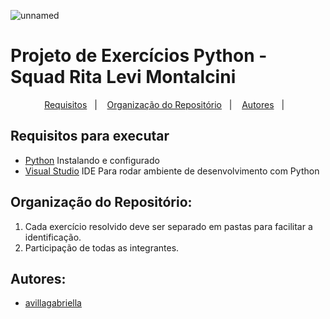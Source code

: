 ![unnamed](https://github.com/avillagabriella/Exercicios_Python_SquadRita_Levi_Montalcini/assets/104404136/023dfe8e-78c9-4cb3-9c17-e360541ea405)

# Projeto de Exercícios Python - Squad Rita Levi Montalcini

<p align="center">
  <a href="#requisitos-para-executar">Requisitos</a>&nbsp;&nbsp;&nbsp;|&nbsp;&nbsp;&nbsp;
  <a href="#organizacao-do-repositorio">Organização do Repositório</a>&nbsp;&nbsp;&nbsp;|&nbsp;&nbsp;&nbsp;
  <a href="#autores">Autores</a>&nbsp;&nbsp;&nbsp;|&nbsp;&nbsp;&nbsp;
</p>

## Requisitos para executar

-   [Python](   https://www.python.org/downloads/) Instalando e configurado
-   [Visual Studio](https://code.visualstudio.com/download) IDE Para rodar ambiente de desenvolvimento com Python

  
## Organização do Repositório:

1. Cada exercício resolvido deve ser separado em pastas para facilitar a identificação.
2. Participação de todas as integrantes.
   

## Autores:

-    [avillagabriella](https://github.com/avillagabriella)

